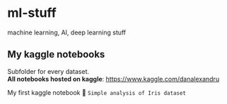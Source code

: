 # ml-stuff
machine learning, AI, deep learning stuff

## My kaggle notebooks

Subfolder for every dataset.  
**All notebooks hosted on kaggle**: [https://www.kaggle.com/danalexandru ](https://www.kaggle.com/danalexandru)
  
My first kaggle notebook :christmas_tree: `Simple analysis of Iris dataset`  

